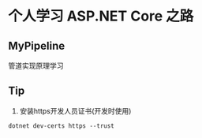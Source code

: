 # 个人学习 ASP.NET Core 之路

## MyPipeline
管道实现原理学习


## Tip
1. 安装https开发人员证书(开发时使用)
```
dotnet dev-certs https --trust
```
